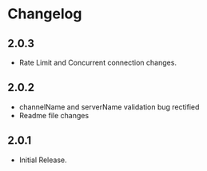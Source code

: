# Changelog

## 2.0.3

* Rate Limit and Concurrent connection changes.

## 2.0.2

* channelName and serverName validation bug rectified
* Readme file changes

## 2.0.1

* Initial Release.
